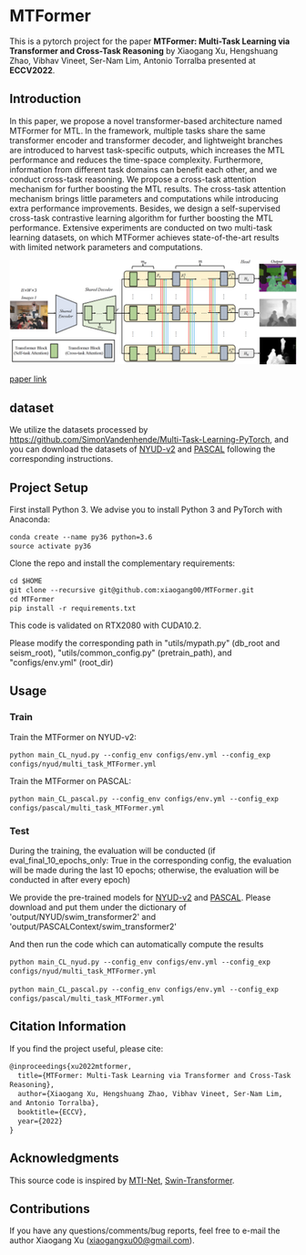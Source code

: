 # MTFormer

This is a pytorch project for the paper **MTFormer: Multi-Task Learning via Transformer and Cross-Task Reasoning** by Xiaogang Xu, Hengshuang Zhao, Vibhav Vineet, Ser-Nam Lim, Antonio Torralba presented at **ECCV2022**.


## Introduction
In this paper, we propose a novel transformer-based architecture named MTFormer for MTL. In the framework, multiple tasks share the same transformer encoder and transformer decoder, and lightweight branches are introduced to harvest task-specific outputs, which increases the MTL performance and reduces the time-space complexity. 
Furthermore, information from different task domains can benefit each other, and we conduct cross-task reasoning. We propose a cross-task attention mechanism for further boosting the MTL results. The cross-task attention mechanism brings little parameters and computations while introducing extra performance improvements. 
Besides, we design a self-supervised cross-task contrastive learning algorithm for further boosting the MTL performance. Extensive experiments are conducted on two multi-task learning datasets, on which MTFormer achieves state-of-the-art results with limited network parameters and computations. 

<img src="./figure/framework.png" width="900"/>

[paper link]("./paper/MTFormer.pdf")

## dataset
We utilize the datasets processed by https://github.com/SimonVandenhende/Multi-Task-Learning-PyTorch, and you can download the datasets of 
[NYUD-v2](https://drive.google.com/file/d/14EAEMXmd3zs2hIMY63UhHPSFPDAkiTzw/view)
and 
[PASCAL](https://data.vision.ee.ethz.ch/kmaninis/share/MTL/PASCAL_MT.tgz) following the corresponding instructions.

## Project Setup

First install Python 3. We advise you to install Python 3 and PyTorch with Anaconda:

```
conda create --name py36 python=3.6
source activate py36
```

Clone the repo and install the complementary requirements:
```
cd $HOME
git clone --recursive git@github.com:xiaogang00/MTFormer.git
cd MTFormer
pip install -r requirements.txt
```

This code is validated on RTX2080 with CUDA10.2.

Please modify the corresponding path in "utils/mypath.py" (db_root and seism_root), "utils/common_config.py" (pretrain_path), and "configs/env.yml" (root_dir)

## Usage

### Train
Train the MTFormer on NYUD-v2:
```
python main_CL_nyud.py --config_env configs/env.yml --config_exp configs/nyud/multi_task_MTFormer.yml
```

Train the MTFormer on PASCAL:
```
python main_CL_pascal.py --config_env configs/env.yml --config_exp configs/pascal/multi_task_MTFormer.yml
```

### Test
During the training, the evaluation will be conducted (if eval_final_10_epochs_only: True in the corresponding config, the evaluation will be made during the last 10 epochs; otherwise, the evaluation will be conducted in after every epoch)

We provide the pre-trained models for [NYUD-v2](https://drive.google.com/file/d/1b9kWyrmtl1HNzRPBeFfMFfKJe4Pvkl2m/view?usp=sharing) and [PASCAL](https://drive.google.com/file/d/1KYuK-ZAldG9021z1xHryUBYpx2xxCJRo/view?usp=sharing). Please download and put them under the dictionary of 'output/NYUD/swim_transformer2' and 'output/PASCALContext/swim_transformer2'

And then run the code which can automatically compute the results
```
python main_CL_nyud.py --config_env configs/env.yml --config_exp configs/nyud/multi_task_MTFormer.yml

python main_CL_pascal.py --config_env configs/env.yml --config_exp configs/pascal/multi_task_MTFormer.yml
```

## Citation Information

If you find the project useful, please cite:

```
@inproceedings{xu2022mtformer,
  title={MTFormer: Multi-Task Learning via Transformer and Cross-Task Reasoning},
  author={Xiaogang Xu, Hengshuang Zhao, Vibhav Vineet, Ser-Nam Lim, and Antonio Torralba},
  booktitle={ECCV},
  year={2022}
}
```


## Acknowledgments
This source code is inspired by [MTI-Net](https://github.com/SimonVandenhende/Multi-Task-Learning-PyTorch), [Swin-Transformer](https://github.com/microsoft/Swin-Transformer).

## Contributions
If you have any questions/comments/bug reports, feel free to e-mail the author Xiaogang Xu ([xiaogangxu00@gmail.com](xiaogangxu00@gmail.com)).
